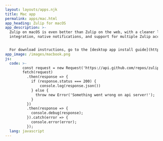 ```yaml
---
layout: layouts/apps.njk
title: Mac app
permalink: apps/mac.html
app_heading: Zulip for macOS
app_description: >-
  Zulip on macOS is even better than Zulip on the web, with a cleaner look, tray
  integration, native notifications, and support for multiple Zulip accounts.


  For download instructions, go to the [desktop app install guide](https://zulip.com/help/desktop-app-install-guide).
app_image: /images/macbook.png
js:
  code: >-
    	const request = new Request('https://api.github.com/repos/zulip/zulip/releases', {method: 'GET'});
    	fetch(request)
    	  .then(response => {
    	    if (response.status === 200) {
    	    	console.log(response.json())
    	    } else {
    	      throw new Error('Something went wrong on api server!');
    	    }
    	  })
    	  .then(response => {
    	    console.debug(response);
    	  }).catch(error => {
    	    console.error(error);
    	  });
  lang: javascript
---
```

